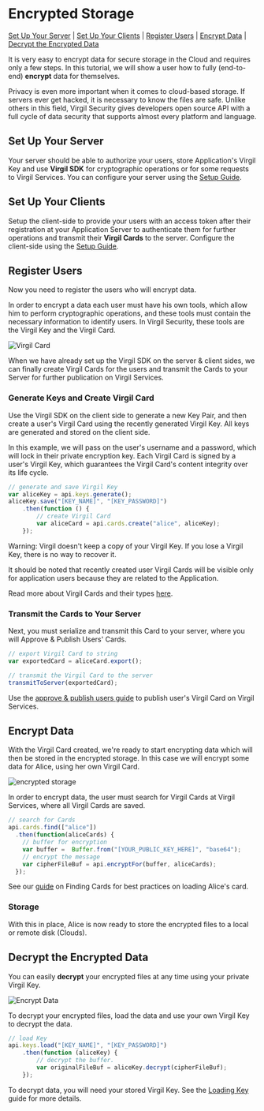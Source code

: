 # Encrypted Storage
[Set Up Your Server](#head1) | [Set Up Your Clients](#head2) | [Register Users](#head3) | [Encrypt Data](#head4) | [Decrypt the Encrypted Data](#head5)

It is very easy to encrypt data for secure storage in the Cloud and requires only a few steps. In this tutorial, we will show a user how to fully (end-to-end) **encrypt** data for themselves.

Privacy is even more important when it comes to cloud-based storage. If servers ever get hacked, it is necessary to know the files are safe. Unlike others in this field, Virgil Security gives developers open source API with a full cycle of data security that supports almost every platform and language.


## <a name="head1"></a> Set Up Your Server
Your server should be able to authorize your users, store Application's Virgil Key and use **Virgil SDK** for cryptographic operations or for some requests to Virgil Services. You can configure your server using the [Setup Guide](https://github.com/VirgilSecurity/virgil-sdk-javascript/blob/docs-review/documentation/guides/configuration/server-configuration.md).


## <a name="head2"></a> Set Up Your Clients
Setup the client-side to provide your users with an access token after their registration at your Application Server to authenticate them for further operations and transmit their **Virgil Cards** to the server. Configure the client-side using the [Setup Guide](https://github.com/VirgilSecurity/virgil-sdk-javascript/blob/docs-review/documentation/guides/configuration/client-configuration.md).


## <a name="head3"></a> Register Users
Now you need to register the users who will encrypt data.

In order to encrypt a data each user must have his own tools, which allow him to perform cryptographic operations, and these tools must contain the necessary information to identify users. In Virgil Security, these tools are the Virgil Key and the Virgil Card.

![Virgil Card](https://github.com/VirgilSecurity/virgil-sdk-javascript/blob/docs-review/documentation/img/Card_introduct.png "Create Virgil Card")

When we have already set up the Virgil SDK on the server & client sides, we can finally create Virgil Cards for the users and transmit the Cards to your Server for further publication on Virgil Services.


### Generate Keys and Create Virgil Card
Use the Virgil SDK on the client side to generate a new Key Pair, and then create a user's Virgil Card using the recently generated Virgil Key. All keys are generated and stored on the client side.

In this example, we will pass on the user's username and a password, which will lock in their private encryption key. Each Virgil Card is signed by a user's Virgil Key, which guarantees the Virgil Card's content integrity over its life cycle.

```javascript
// generate and save Virgil Key
var aliceKey = api.keys.generate();
aliceKey.save("[KEY_NAME]", "[KEY_PASSWORD]")
    .then(function () {
        // create Virgil Card
        var aliceCard = api.cards.create("alice", aliceKey);
    });
```

Warning: Virgil doesn't keep a copy of your Virgil Key. If you lose a Virgil Key, there is no way to recover it.

It should be noted that recently created user Virgil Cards will be visible only for application users because they are related to the Application.

Read more about Virgil Cards and their types [here](https://github.com/VirgilSecurity/virgil-sdk-javascript/blob/docs-review/documentation/guides/virgil-card/creating-card.md).


### Transmit the Cards to Your Server

Next, you must serialize and transmit this Card to your server, where you will Approve & Publish Users' Cards.

```javascript
// export Virgil Card to string
var exportedCard = aliceCard.export();

// transmit the Virgil Card to the server
transmitToServer(exportedCard);
```

Use the [approve & publish users guide](https://github.com/VirgilSecurity/virgil-sdk-javascript/blob/docs-review/documentation/guides/configuration/server-configuration.md
) to publish user's Virgil Card on Virgil Services.


## <a name="head4"></a> Encrypt Data

With the Virgil Card created, we're ready to start encrypting data which will then be stored in the encrypted storage.  In this case we will encrypt some data for Alice, using her own Virgil Card.

![encrypted storage](https://github.com/VirgilSecurity/virgil-sdk-javascript/blob/docs-review/documentation/img/encrypted_storage_upload.png "Encrypt data")

In order to encrypt data, the user must search for Virgil Cards at Virgil Services, where all Virgil Cards are saved.

```javascript
// search for Cards
api.cards.find(["alice"])
  .then(function(aliceCards) {
    // buffer for encryption
    var buffer =  Buffer.from("[YOUR_PUBLIC_KEY_HERE]", "base64");
    // encrypt the message
    var cipherFileBuf = api.encryptFor(buffer, aliceCards);
  });
```

See our [guide](https://github.com/VirgilSecurity/virgil-sdk-javascript/blob/docs-review/documentation/guides/virgil-card/finding-card.md) on Finding Cards for best practices on loading Alice's card.

### Storage

With this in place, Alice is now ready to store the encrypted files to a local or remote disk (Clouds).


## <a name="head5"></a> Decrypt the Encrypted Data

You can easily **decrypt** your encrypted files at any time using your private Virgil Key.

![Encrypt Data](https://github.com/VirgilSecurity/virgil-sdk-javascript/blob/docs-review/documentation/img/encrypted_storage_download.png "Decrypt Data")

To decrypt your encrypted files, load the data and use your own Virgil Key to decrypt the data.

```javascript
// load Key
api.keys.load("[KEY_NAME]", "[KEY_PASSWORD]")
    .then(function (aliceKey) {
        // decrypt the buffer.
        var originalFileBuf = aliceKey.decrypt(cipherFileBuf);
    });
```

To decrypt data, you will need your stored Virgil Key. See the [Loading Key](https://github.com/VirgilSecurity/virgil-sdk-javascript/blob/docs-review/documentation/guides/virgil-key/loading-key.md) guide for more details.
